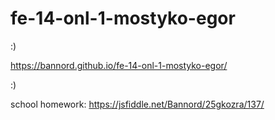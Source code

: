 # fe-14-onl-1-mostyko-egor

:)

https://bannord.github.io/fe-14-onl-1-mostyko-egor/

:)


school homework: https://jsfiddle.net/Bannord/25gkozra/137/
